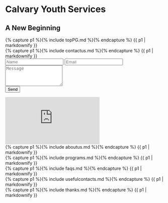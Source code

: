 <div class="slideshow">
    <h1>Calvary Youth Services</h1>
    <h2>A New Beginning</h2>
    {% capture p1 %}{% include topPG.md %}{% endcapture %}
    {{ p1 | markdownify }}
</div>
<div class="contactus flex-container">
    {% capture p1 %}{% include contactus.md %}{% endcapture %}
    {{ p1 | markdownify }}
    <form method="post" action="//formspree.io/coordinator@calvaryyouth.com.au">
        <div>
            <div>
                <span><input type="text" name="name" id="name" placeholder="Name"></span>
                <span><input type="email" name="email" id="email" placeholder="Email"></span>
            </div>
            <div><textarea name="message" id="message" placeholder="Message" rows="4"></textarea></div>
            <div><input type="submit" value="Send"></div>
        </div>
    </form>
</div>
<div class="map">
    <iframe frameborder="0"
        src="https://www.google.com/maps/embed/v1/place?q=calvary+youth+services+mandurah&key=AIzaSyBFw0Qbyq9zTFTd-tUY6dZWTgaQzuU17R8">
    </iframe>
</div>
<div class="aboutus">
    {% capture p1 %}{% include aboutus.md %}{% endcapture %}
    {{ p1 | markdownify }}
</div>
<div class="programs">
    {% capture p1 %}{% include programs.md %}{% endcapture %}
    {{ p1 | markdownify }}
</div>
<div class="faqs">
    {% capture p1 %}{% include faqs.md %}{% endcapture %}
    {{ p1 | markdownify }}
</div>
<div class="usefulcontacts">
    {% capture p1 %}{% include usefulcontacts.md %}{% endcapture %}
    {{ p1 | markdownify }}
</div>
<div class="thanks">
    {% capture p1 %}{% include thanks.md %}{% endcapture %}
    {{ p1 | markdownify }}
</div>